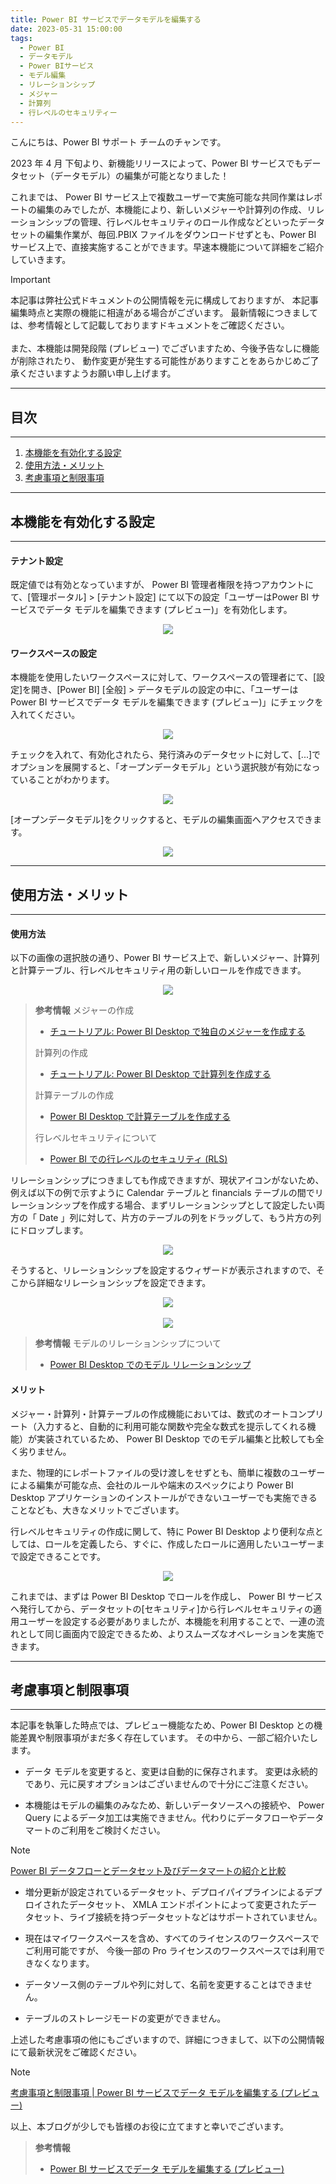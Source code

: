 ```yaml
---
title: Power BI サービスでデータモデルを編集する
date: 2023-05-31 15:00:00
tags:
  - Power BI
  - データモデル
  - Power BIサービス
  - モデル編集
  - リレーションシップ
  - メジャー
  - 計算列
  - 行レベルのセキュリティー
---
```


こんにちは、Power BI サポート チームのチャンです。 

2023 年 4 月 下旬より、新機能リリースによって、Power BI サービスでもデータセット（データモデル）の編集が可能となりました！

これまでは、 Power BI サービス上で複数ユーザーで実施可能な共同作業はレポートの編集のみでしたが、本機能により、新しいメジャーや計算列の作成、リレーションシップの管理、行レベルセキュリティのロール作成などといったデータセットの編集作業が、毎回.PBIX ファイルをダウンロードせずとも、Power BI サービス上で、直接実施することができます。早速本機能について詳細をご紹介していきます。

<!-- more -->

> [!IMPORTANT]
> 本記事は弊社公式ドキュメントの公開情報を元に構成しておりますが、
> 本記事編集時点と実際の機能に相違がある場合がございます。
> 最新情報につきましては、参考情報として記載しておりますドキュメントをご確認ください。
> <br><br>
> また、本機能は開発段階 (プレビュー) でございますため、今後予告なしに機能が削除されたり、
> 動作変更が発生する可能性がありますことをあらかじめご了承くださいますようお願い申し上げます。

---
## 目次
---
1. [本機能を有効化する設定](#本機能を有効化する設定)
2. [使用方法・メリット](#使用方法・メリット)
3. [考慮事項と制限事項](#考慮事項と制限事項)


---
## 本機能を有効化する設定
---

#### テナント設定

 既定値では有効となっていますが、 Power BI 管理者権限を持つアカウントにて、[管理ポータル] > [テナント設定] にて以下の設定「ユーザーはPower BI サービスでデータ モデルを編集できます (プレビュー)」を有効化します。

<div align="center">
<img src="tenant_settings.png">
</div>

#### ワークスペースの設定

本機能を使用したいワークスペースに対して、ワークスペースの管理者にて、[設定]を開き、[Power BI] [全般] > データモデルの設定の中に、「ユーザーは Power BI サービスでデータ モデルを編集できます (プレビュー)」にチェックを入れてください。

<div align="center">
<img src="workspace_settings.png">
</div>

チェックを入れて、有効化されたら、発行済みのデータセットに対して、[...]でオプションを展開すると、「オープンデータモデル」という選択肢が有効になっていることがわかります。

<div align="center">
<img src="dataset_options.png">
</div>

[オープンデータモデル]をクリックすると、モデルの編集画面へアクセスできます。

<div align="center">
<img src="open_data_model.png">
</div>

---
## 使用方法・メリット
---

####  使用方法

以下の画像の選択肢の通り、Power BI サービス上で、新しいメジャー、計算列と計算テーブル、行レベルセキュリティ用の新しいロールを作成できます。

<div align="center">
<img src="open_data_model2.png">
</div>

> **参考情報**
> メジャーの作成
> - [チュートリアル: Power BI Desktop で独自のメジャーを作成する](https://learn.microsoft.com/ja-jp/power-bi/transform-model/desktop-tutorial-create-measures)
> 
> 計算列の作成
> - [チュートリアル: Power BI Desktop で計算列を作成する](https://learn.microsoft.com/ja-jp/power-bi/transform-model/desktop-tutorial-create-calculated-columns)
> 
> 計算テーブルの作成
> - [Power BI Desktop で計算テーブルを作成する](https://learn.microsoft.com/ja-jp/power-bi/transform-model/desktop-calculated-tables)
> 
> 行レベルセキュリティについて
> - [Power BI での行レベルのセキュリティ (RLS)](https://learn.microsoft.com/ja-jp/power-bi/enterprise/service-admin-rls)

リレーションシップにつきましても作成できますが、現状アイコンがないため、例えば以下の例で示すように Calendar テーブルと financials テーブルの間でリレーションシップを作成する場合、まずリレーションシップとして設定したい両方の「 Date 」列に対して、片方のテーブルの列をドラッグして、もう片方の列にドロップします。

<div align="center">
<img src="tables.png">
</div>

そうすると、リレーションシップを設定するウィザードが表示されますので、そこから詳細なリレーションシップを設定できます。

<div align="center">
<img src="relationship.png">
</div>
</br>
<div align="center">
<img src="relationship2.png">
</div>

> **参考情報**
> モデルのリレーションシップについて
> - [Power BI Desktop でのモデル リレーションシップ](https://learn.microsoft.com/ja-jp/power-bi/transform-model/desktop-relationships-understand)


####  メリット

メジャー・計算列・計算テーブルの作成機能においては、数式のオートコンプリート（入力すると、自動的に利用可能な関数や完全な数式を提示してくれる機能）が実装されているため、 Power BI Desktop でのモデル編集と比較しても全く劣りません。

また、物理的にレポートファイルの受け渡しをせずとも、簡単に複数のユーザーによる編集が可能な点、会社のルールや端末のスペックにより Power BI Desktop アプリケーションのインストールができないユーザーでも実施できることなども、大きなメリットでございます。

行レベルセキュリティの作成に関して、特に Power BI Desktop より便利な点としては、ロールを定義したら、すぐに、作成したロールに適用したいユーザーまで設定できることです。

<div align="center">
<img src="rls_role.png">
</div>

これまでは、まずは Power BI Desktop でロールを作成し、 Power BI サービスへ発行してから、データセットの[セキュリティ]から行レベルセキュリティの適用ユーザーを設定する必要がありましたが、本機能を利用することで、一連の流れとして同じ画面内で設定できるため、よりスムーズなオペレーションを実施できます。

---
## 考慮事項と制限事項
---

本記事を執筆した時点では、プレビュー機能なため、Power BI Desktop との機能差異や制限事項がまだ多く存在しています。
その中から、一部ご紹介いたします。

- データ モデルを変更すると、変更は自動的に保存されます。 変更は永続的であり、元に戻すオプションはございませんので十分にご注意ください。

- 本機能はモデルの編集のみなため、新しいデータソースへの接続や、 Power Query によるデータ加工は実施できません。代わりにデータフローやデータマートのご利用をご検討ください。

> [!NOTE]
> [Power BI データフローとデータセット及びデータマートの紹介と比較](https://jpbap-sqlbi.github.io/blog/powerbi/pbi_dataflow_dataset/)

- 増分更新が設定されているデータセット、デプロイパイプラインによるデプロイされたデータセット、 XMLA エンドポイントによって変更されたデータセット、ライブ接続を持つデータセットなどはサポートされていません。

- 現在はマイワークスペースを含め、すべてのライセンスのワークスペースでご利用可能ですが、 今後一部の Pro ライセンスのワークスペースでは利用できなくなります。

- データソース側のテーブルや列に対して、名前を変更することはできません。

- テーブルのストレージモードの変更ができません。


上述した考慮事項の他にもございますので、詳細につきまして、以下の公開情報にて最新状況をご確認ください。

> [!NOTE]
> [考慮事項と制限事項 | Power BI サービスでデータ モデルを編集する (プレビュー)](https://learn.microsoft.com/ja-jp/power-bi/transform-model/service-edit-data-models?source=recommendations#considerations-and-limitations)

以上、本ブログが少しでも皆様のお役に立てますと幸いでございます。 

> **参考情報**
> - [Power BI サービスでデータ モデルを編集する (プレビュー)](https://learn.microsoft.com/ja-jp/power-bi/transform-model/service-edit-data-models) 



